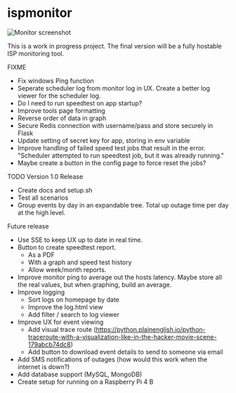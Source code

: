 # ispmonitor
![Monitor screenshot](https://user-images.githubusercontent.com/11550089/228054835-cceb16aa-03b6-4665-8e00-0009cb987ec6.png)

This is a work in progress project. The final version will be a fully hostable ISP monitoring tool.

FIXME
- Fix windows Ping function
- Seperate scheduler log from monitor log in UX. Create a better log viewer for the scheduler log.
- Do I need to run speedtest on app startup?
- Improve tools page formatting
- Reverse order of data in graph
- Secure Redis connection with username/pass and store securely in Flask
- Update setting of secret key for app, storing in env variable
- Improve handling of failed speed test jobs that result in the error. "Scheduler attempted to run speedtest job, but it was already running."
 - Maybe create a button in the config page to force reset the jobs?

TODO
Version 1.0 Release
- Create docs and setup.sh
- Test all scenarios
- Group events by day in an expandable tree. Total up outage time per day at the high level.

Future release
- Use SSE to keep UX up to date in real time.
- Button to create speedtest report.
    - As a PDF
    - With a graph and speed test history
    - Allow week/month reports.
- Improve monitor ping to average out the hosts latency. Maybe store all the real values, but when graphing, build an average.
- Improve logging
    - Sort logs on homepage by date
    - Improve the log.html view
    - Add filter / search to log viewer
- Improve UX for event viewing
    - Add visual trace route (https://python.plainenglish.io/python-traceroute-with-a-visualization-like-in-the-hacker-movie-scene-179abcb74dc8)
    - Add button to download event details to send to someone via email
- Add SMS notifications of outages (how would this work when the internet is down?)
- Add database support (MySQL, MongoDB)
- Create setup for running on a Raspberry Pi 4 B 
